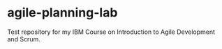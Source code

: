 # agile-planning-lab
Test repository for my IBM Course on Introduction to Agile Development and Scrum.

